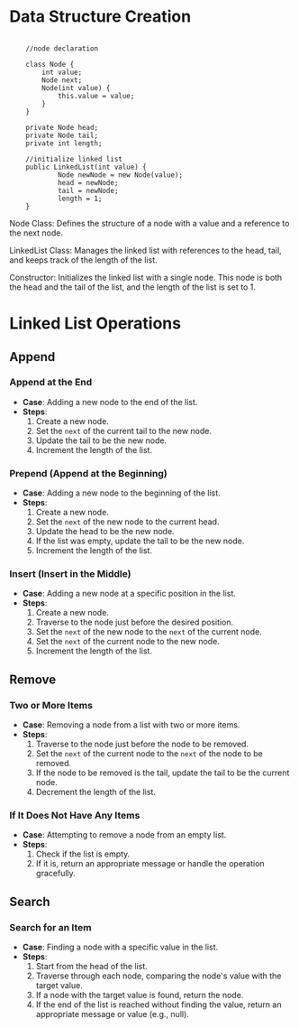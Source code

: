 
# Data Structure Creation

```
   
    //node declaration
      
    class Node {
        int value;
        Node next;
        Node(int value) {
            this.value = value;
        }
    }

    private Node head;
    private Node tail;
    private int length;
   
    //initialize linked list
    public LinkedList(int value) { 
            Node newNode = new Node(value);
            head = newNode;
            tail = newNode;
            length = 1; 
    }
```

Node Class: Defines the structure of a node with a value and a reference to the next node.

LinkedList Class: Manages the linked list with references to the head, tail, and keeps track of the length of the list.

Constructor: Initializes the linked list with a single node. This node is both the head and the tail of the list, and the length of the list is set to 1.




# Linked List Operations

## Append

### Append at the End
- **Case**: Adding a new node to the end of the list.
- **Steps**:
  1. Create a new node.
  2. Set the `next` of the current tail to the new node.
  3. Update the tail to be the new node.
  4. Increment the length of the list.

### Prepend (Append at the Beginning)
- **Case**: Adding a new node to the beginning of the list.
- **Steps**:
  1. Create a new node.
  2. Set the `next` of the new node to the current head.
  3. Update the head to be the new node.
  4. If the list was empty, update the tail to be the new node.
  5. Increment the length of the list.

### Insert (Insert in the Middle)
- **Case**: Adding a new node at a specific position in the list.
- **Steps**:
  1. Create a new node.
  2. Traverse to the node just before the desired position.
  3. Set the `next` of the new node to the `next` of the current node.
  4. Set the `next` of the current node to the new node.
  5. Increment the length of the list.

## Remove

### Two or More Items
- **Case**: Removing a node from a list with two or more items.
- **Steps**:
  1. Traverse to the node just before the node to be removed.
  2. Set the `next` of the current node to the `next` of the node to be removed.
  3. If the node to be removed is the tail, update the tail to be the current node.
  4. Decrement the length of the list.

### If It Does Not Have Any Items
- **Case**: Attempting to remove a node from an empty list.
- **Steps**:
  1. Check if the list is empty.
  2. If it is, return an appropriate message or handle the operation gracefully.

## Search

### Search for an Item
- **Case**: Finding a node with a specific value in the list.
- **Steps**:
  1. Start from the head of the list.
  2. Traverse through each node, comparing the node's value with the target value.
  3. If a node with the target value is found, return the node.
  4. If the end of the list is reached without finding the value, return an appropriate message or value (e.g., null).
